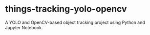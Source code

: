# things-tracking-yolo-opencv
A YOLO and OpenCV-based object tracking project using Python and Jupyter Notebook.
